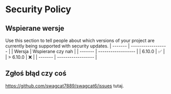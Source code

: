 # Security Policy

## Wspierane wersje

Use this section to tell people about which versions of your project are
currently being supported with security updates.
| ------- | ------------------  |
| Wersja | Wspierane czy nah    |
| ------- | ------------------  |
| 6.10.0   | :white_check_mark: |
| > 6.10.0 | :x:                |
| ------- | ------------------  |
## Zgłoś błąd czy coś
https://github.com/swagcat7889/swagcat6/issues
tutaj.

